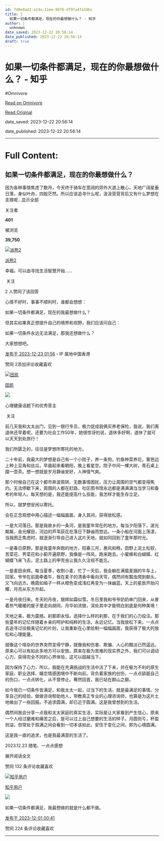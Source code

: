```yaml
---
id: fd0e9ad2-a14a-11ee-9076-df9fa4fa10bc
title: |
  如果一切条件都满足，现在的你最想做什么？ - 知乎
author: |
  unknown
date_saved: 2023-12-22 20:56:14
date_published: 2023-12-22 20:56:14
draft: true
---
```


# 如果一切条件都满足，现在的你最想做什么？ - 知乎
#Omnivore

[Read on Omnivore](https://omnivore.app/me/-18c94e9b430)

[Read Original](https://www.zhihu.com/question/632723912/answer/3335562066)

date_saved: 2023-12-22 20:56:14

date_published: 2023-12-22 20:56:14

--- 

# Full Content: 

## 如果一切条件都满足，现在的你最想做什么？

因为各种事情焦虑了数月，今天终于骑车在宽阔的郊外大道上散心，天地广阔星垂日落，身似叶舟，四股茫然。所以应该追寻什么呢，汲汲营营背后又有什么梦想在支撑呢…显示全部 ​

关注者

**401**

被浏览

**39,750**

[![派熊2](https://proxy-prod.omnivore-image-cache.app/0x0,sRRZuSS2TlWcw8eQzCm-ltLPh3w3gyYsEm3jsbwypQXU/https://picx.zhimg.com/v2-d6fa72c9ad603cca2c3a0954a1a35b5b_l.jpg?source=2c26e567)](https://www.zhihu.com/people/pai-xiong-2)

[派熊2](https://www.zhihu.com/people/pai-xiong-2)

幸福，可以由寻找生活智慧开始……

​ 关注

2 人赞同了该回答

心情不好时，事事不顺利时，谁都会想想：

如果一切条件都满足，现在的我最想做什么？

但其实如果真正想提升自己的境界和视野，我们应该问自己：

如果一切条件永远无法满足，那我还想做什么？

大家想想吧。

[发布于 2023-12-23 01:56](https://www.zhihu.com/question/632723912/answer/3335562066)・IP 属地中国香港

​赞同 2​​添加评论​收藏​喜欢

[![田凯](https://proxy-prod.omnivore-image-cache.app/0x0,s7wlsc0JUQlqZxIUBzUCIaBWYOE5WiWwhCPr-r2a0htI/https://picx.zhimg.com/v2-c066ef2dc5962070770290a74db006b6_l.jpg?source=1def8aca)](https://www.zhihu.com/people/tiankaixinli)

[田凯](https://www.zhihu.com/people/tiankaixinli)

[​](https://www.zhihu.com/question/48509984)​![](https://proxy-prod.omnivore-image-cache.app/0x0,sN1L3xUlaeQ1mzeOvGsA4yFQ00xCF4DRJi1pV0EOT3Xs/https://picx.zhimg.com/v2-aa8a1823abfc46f14136f01d55224925.jpg?source=88ceefae)

心理健康话题下的优秀答主

​ 关注

前几天我和太太出门，见到一银行专员，极力促成我俩买养老保险，我说，我们离退休还早着呢，还要为社会工作50年，她很惊讶的说，退休多好啊，退休了就可以天天到处旅行！

我们所匮乏的，往往是梦想所寄托的地方。

二十年前，我最大的梦想是自己有一个小院子，养一条狗，钓鱼种菜养花，篱笆边上种上豆角和丝瓜，早晨起来看朝阳，晚上看星空。院子中间一棵大树，青石桌上摆一壶茶。想一想就是岁月静谧安好，人神情气爽。

那个时候自己在这个都市奔波周转、无数事情困扰，压力让周围的空气都变得焦灼。无法停歇下来，周围的人都在赶路，社区图书馆永远都是满满满当当学习和备考的年轻人。每天想的是，我还能提高什么技能，我怎样才能生存立足。

所以，就梦想安闲以寄托。

会在正念观想中用心描述一幅幅画面，身入其间，获得放松感。

一是大河落日。那是我故乡的一条河，是我童年常在的地方。每当夕阳落下，波光粼粼，金光耀目，河边的芦苇荻花在落日下静谧而悠远。一条小船在河面上荡漾，当我困乏焦虑时，就逐渐引导自己进入这片天地，就如同回到了童年那时光。

一是春日原野。那是我童年奔跑的地方，阳春三月，惠风和畅，田野上泥土松软，苦菜花、荠菜花和小蓟开遍原野，我像是一阵风，跑来跑去。小蜜蜂和白蝴蝶、红蝴蝶飞来飞去，泥土路上的甲壳虫让我久久注视不能忘。

一是麦田余辉。每当夏季，收割小麦，忙了一天后，我会躺在满载麦捆的牛车上，回家。爷爷在前面牵着牛，我在麦子的清香中看向天穹，偶然间有瓢虫爬到额头，又飞向远方。晚霞如缎子一样从橙色变成浅红再变为一抹幽蓝。天上的星辰开始闪耀，月亮从东方升起。

一是月夜归来。冬天的月夜，银辉如霜似雪。冬日里我和爷爷奶奶串门回来，从冒着热气暖暖的屋子里走向胡同，月华如流银，深处其中才能明白到底是何种美境！

天地之美，极为震撼。刹那即永恒。选择什么样的刹那，在于我们的心力投注。那些童年的记忆伴随着乡亲的呵护和纯粹的生活，永远记忆。当我放松下来，一点点去追寻过往极美记忆的片刻，让我重新在心里绘制一幅幅画面，我获得了极大的放松和心理能量。

就像这个喧杂的世界突然变得宁静，就像我和伤害、欺骗、人心的黯淡已然遥远。原来心可以有如此多地方可以安放。原来在极为苦难的现实界之外，我们可以调动心力，获得完全不同的心界体验，这可以超越当下。

因为保持了心力，所以，我能在充满挑战的生活中活了下来，并在极为不利的原生家庭、职业选择、婚恋情感困境中不断向前。背负着家族的创伤，一点点舔舐自己的伤口，一点点转化，从不曾停止。蓦然回首，我已站在群山之巅。

如今我已一切条件皆满足，和我太太一起，过当下的生活，就是最满足的事情。分享自己的经验，做做咨询帮助他人，带教真正专业的心理咨询师，也算是为这片土地做出了一些回报。不追求圆满，却已近于圆满。这是我曾想到的生活。

偶然间我会分享一点我和太太家庭的真实生活，实际是让大家看到产生信心，原来一个人经过磨难和痛苦之后，是可以过上自己想要的生活的样子。月圆则亏，杯盈则溢，但常处于瑕满之间会看到一切本该如此，安住于变化之间，即为心境圆满。

这是我一直的追求，也是我最满意的生活了。

2023.12.23 随笔、一点点感想

展开阅读全文​

​赞同 13​​2 条评论​收藏​喜欢

[![知乎用户](https://proxy-prod.omnivore-image-cache.app/0x0,sc7PmXdG24zKshppSSWwRDhgKUBWHo-HOvj-adQUYCH4/https://pic1.zhimg.com/v2-abed1a8c04700ba7d72b45195223e0ff_l.jpg?source=1def8aca)](https://www.zhihu.com/people/30b56068c3a0a537ab0e493153cb78c8)

[知乎用户](https://www.zhihu.com/people/30b56068c3a0a537ab0e493153cb78c8)

​![](https://proxy-prod.omnivore-image-cache.app/0x0,sKBtfFYtK0ROqGdvN0zCp5BhZ6pS4CW6jvNAosyO8byE/https://pica.zhimg.com/v2-4812630bc27d642f7cafcd6cdeca3d7a.jpg?source=88ceefae)

如果一切条件都满足，我最想做的就是什么都不做。

[发布于 2023-12-01 00:41](https://www.zhihu.com/question/632723912/answer/3308997428)

​赞同 22​​4 条评论​收藏​喜欢

---

